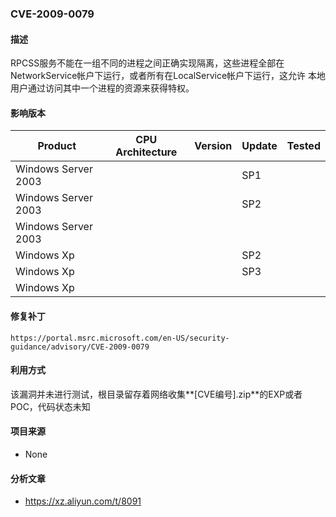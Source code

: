 ### CVE-2009-0079

#### 描述

RPCSS服务不能在一组不同的进程之间正确实现隔离，这些进程全部在NetworkService帐户下运行，或者所有在LocalService帐户下运行，这允许 本地用户通过访问其中一个进程的资源来获得特权。

#### 影响版本

| Product             | CPU Architecture | Version | Update | Tested |
| ------------------- | ---------------- | ------- | ------ | ------ |
| Windows Server 2003 |                  |         | SP1    |        |
| Windows Server 2003 |                  |         | SP2    |        |
| Windows Server 2003 |                  |         |        |        |
| Windows Xp          |                  |         | SP2    |        |
| Windows Xp          |                  |         | SP3    |        |
| Windows Xp          |                  |         |        |        |

#### 修复补丁

```
https://portal.msrc.microsoft.com/en-US/security-guidance/advisory/CVE-2009-0079
```

#### 利用方式

该漏洞并未进行测试，根目录留存着网络收集**[CVE编号].zip**的EXP或者POC，代码状态未知

#### 项目来源

- None

#### 分析文章

- https://xz.aliyun.com/t/8091

